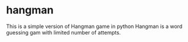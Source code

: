 # hangman
This is a simple version of Hangman game in python
Hangman is a word guessing gam with limited number of attempts.
